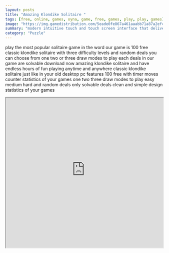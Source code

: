 ```yaml
---
layout: posts
title: "Amazing Klondike Solitaire "
tags: [free, online, games, oyna, game, free, games, play, play, games]
image: "https://img.gamedistribution.com/5eade0fe867a461aaabb71a87a2efc8a.jpg"
summary: "modern intuitive touch and touch screen interface that delivers an amazing experience  free online games oyna game free games play play games"
category: "Puzzle"
---
```


play the most popular solitaire game in the word our game is 100 free classic klondike solitaire with three difficulty levels and random deals you can choose from one two or three draw modes to play each deals in our game are solvable download now amazing klondike solitaire and have endless hours of fun playing anytime and anywhere classic klondike solitaire just like in your old desktop pc features 100 free with timer moves counter statistics of your games one two three draw modes to play easy medium hard and random deals only solvable deals clean and simple design statistics of your games

<iframe width="100%" height="480px;" src="https://html5.gamedistribution.com/5eade0fe867a461aaabb71a87a2efc8a/"></iframe>